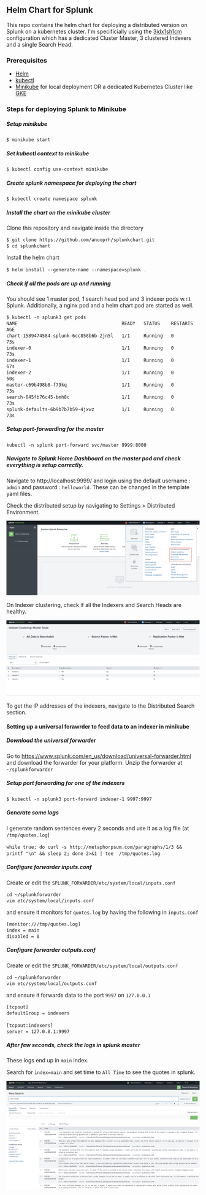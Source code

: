 ## Helm Chart for Splunk

This repo contains the helm chart for deploying a distributed version on Splunk on a kubernetes cluster. I'm specificially using the [3idx1sh1cm](https://github.com/splunk/docker-splunk/tree/develop/test_scenarios/kubernetes#3idx1sh1cm---recommended-for-most-users) configuration which has a dedicated Cluster Master, 3 clustered Indexers and a single Search Head. 

### Prerequisites

* [Helm](https://helm.sh/)
* [kubectl](https://kubernetes.io/docs/tasks/tools/install-kubectl/)
* [Minikube](https://kubernetes.io/docs/tasks/tools/install-minikube/) for local deployment OR a dedicated Kubernetes Cluster like [GKE](https://cloud.google.com/kubernetes-engine)

### Steps for deploying Splunk to Minikube

##### Setup minikube

`$ minikube start`

##### Set kubectl context to minikube

`$ kubectl config use-context minikube`

##### Create splunk namespace for deploying the chart

`$ kubectl create namespace splunk`

##### Install the chart on the minikube cluster

Clone this repository and navigate inside the directory

```
$ git clone https://github.com/anooprh/splunkchart.git
$ cd splunkchart
```

Install the helm chart

`$ helm install --generate-name --namespace=splunk .`

##### Check if all the pods are up and running

You should see 1 master pod, 1 search head pod and 3 indexer pods w.r.t Splunk. Additionally, a nginx pod and a helm chart pod are started as well.

```
$ kubectl -n splunk3 get pods
NAME                                      READY   STATUS    RESTARTS   AGE
chart-1589474584-splunk-6cc858b6b-2jn5l   1/1     Running   0          73s
indexer-0                                 1/1     Running   0          73s
indexer-1                                 1/1     Running   0          67s
indexer-2                                 1/1     Running   0          50s
master-c69b498b8-f79kq                    1/1     Running   0          73s
search-645fb76c45-bmh8c                   1/1     Running   0          73s
splunk-defaults-6b9b7b7b59-4jxwz          1/1     Running   0          73s
```

##### Setup port-forwarding for the master

`kubectl -n splunk port-forward svc/master 9999:8000`

##### Navigate to Splunk Home Dashboard on the master pod and check everything is setup correctly. 

Navigate to http://localhost:9999/ and login using the default username : `admin` and password : `helloworld`. These can be changed in the template yaml files. 

Check the distributed setup by navigating to Settings > Distributed Environment. 

![Distributed Environment](./img/8C29BCCA-4503-4782-BD0F-3CF2F5199922.jpg)

On Indexer clustering, check if all the Indexers and Search Heads are healthy. 

![Indexer Clustering](./img/2C20AAF6-F844-40C2-8446-1158B0BC76B9.jpg)

To get the IP addresses of the indexers, navigate to the Distributed Search section. 

#### Setting up a universal forawrder to feed data to an indexer in minikube

##### Download the universal forwarder

Go to https://www.splunk.com/en_us/download/universal-forwarder.html and download the forwarder for your platform. Unzip the forwarder at `~/splunkforwarder`

##### Setup port forwarding for one of the indexers

`$ kubectl -n splunk3 port-forward indexer-1 9997:9997`

##### Generate some logs

I generate random sentences every 2 seconds and use it as a log file (at `/tmp/quotes.log`)

`while true; do curl -s http://metaphorpsum.com/paragraphs/1/3 && printf "\n" && sleep 2; done 2>&1 | tee  /tmp/quotes.log`

##### Configure forwarder inputs.conf

Create or edit the `SPLUNK_FORWARDER/etc/system/local/inputs.conf`

```
cd ~/splunkforwarder
vim etc/system/local/inputs.conf
```

and ensure it monitors for `quotes.log` by having the following in `inputs.conf`

```
[monitor:///tmp/quotes.log]
index = main
disabled = 0
```

##### Configure forwarder outputs.conf

Create or edit the `SPLUNK_FORWARDER/etc/system/local/outputs.conf`

```
cd ~/splunkforwarder
vim etc/system/local/outputs.conf
```

and ensure it forwards data to the port `9997` on `127.0.0.1`

```
[tcpout]
defaultGroup = indexers

[tcpout:indexers]
server = 127.0.0.1:9997

```

##### After few seconds, check the logs in splunk master

These logs end up in `main` index. 

Search for `index=main` and set time to `All Time` to see the quotes in splunk. 


![Search Results](./img/3008919D-E2B9-4501-A4B3-9505AA13A476.jpg)